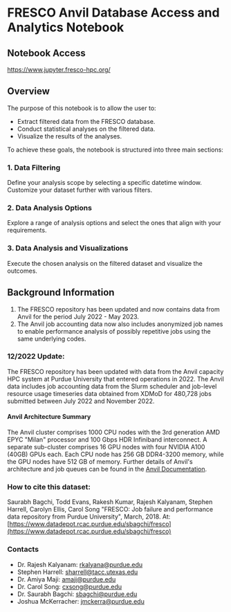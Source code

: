 # FRESCO Anvil Database Access and Analytics Notebook

## Notebook Access
https://www.jupyter.fresco-hpc.org/

## Overview

The purpose of this notebook is to allow the user to:
- Extract filtered data from the FRESCO database.
- Conduct statistical analyses on the filtered data.
- Visualize the results of the analyses.

To achieve these goals, the notebook is structured into three main sections:

### 1. Data Filtering
Define your analysis scope by selecting a specific datetime window. Customize your dataset further with various filters.

### 2. Data Analysis Options
Explore a range of analysis options and select the ones that align with your requirements.

### 3. Data Analysis and Visualizations
Execute the chosen analysis on the filtered dataset and visualize the outcomes.

## Background Information
1. The FRESCO repository has been updated and now contains data from Anvil for the period July 2022 - May 2023.
2. The Anvil job accounting data now also includes anonymized job names to enable performance analysis of possibly repetitive jobs using the same underlying codes.

### 12/2022 Update:
The FRESCO repository has been updated with data from the Anvil capacity HPC system at Purdue University that entered operations in 2022. The Anvil data includes job accounting data from the Slurm scheduler and job-level resource usage timeseries data obtained from XDMoD for 480,728 jobs submitted between July 2022 and November 2022.

#### Anvil Architecture Summary
The Anvil cluster comprises 1000 CPU nodes with the 3rd generation AMD EPYC "Milan" processor and 100 Gbps HDR Infiniband interconnect. A separate sub-cluster comprises 16 GPU nodes with four NVIDIA A100 (40GB) GPUs each. Each CPU node has 256 GB DDR4-3200 memory, while the GPU nodes have 512 GB of memory. Further details of Anvil's architecture and job queues can be found in the [Anvil Documentation](#).

### How to cite this dataset:
Saurabh Bagchi, Todd Evans, Rakesh Kumar, Rajesh Kalyanam, Stephen Harrell, Carolyn Ellis, Carol Song "FRESCO: Job failure and performance data repository from Purdue University", March, 2018. At: [https://www.datadepot.rcac.purdue.edu/sbagchi/fresco](https://www.datadepot.rcac.purdue.edu/sbagchi/fresco)

### Contacts
- Dr. Rajesh Kalyanam: [rkalyana@purdue.edu](mailto:rkalyana@purdue.edu)
- Stephen Harrell: [sharrell@tacc.utexas.edu](mailto:sharrell@tacc.utexas.edu)
- Dr. Amiya Maji: [amaji@purdue.edu](mailto:amaji@purdue.edu)
- Dr. Carol Song: [cxsong@purdue.edu](mailto:cxsong@purdue.edu)
- Dr. Saurabh Bagchi: [sbagchi@purdue.edu](mailto:sbagchi@purdue.edu)
- Joshua McKerracher: [jmckerra@purdue.edu](mailto:jmckerra@purdue.edu)